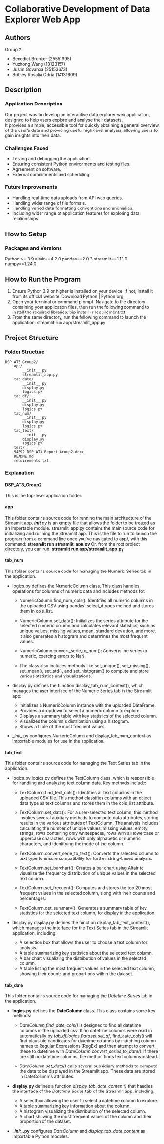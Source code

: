 # Collaborative Development of Data Explorer Web App

## Authors
Group 2 : 
- Benedict Brunker (25551995)
- Yuzhong Wang (13123157)
- Justin Govanxa (25153673)
- Britney Rosalia Odria (14131609)

## Description

### Application Description 
Our project was to develop an interactive data explorer web application, designed to help users explore and analyse their datasets.  
It provides a simple, accessible tool for quickly obtaining a general overview of the user’s data and providing useful high-level analysis, allowing users to gain insights into their data. 

### Challenges Faced 
- Testing and debugging the application. 
- Ensuring consistent Python environments and testing files. 
- Agreement on software. 
- External commitments and scheduling. 

### Future Improvements 
- Handling real-time data uploads from API web queries. 
- Handling wider range of file formats. 
- Handling varied data formatting conventions and anomalies. 
- Including wider range of application features for exploring data relationships. 


## How to Setup

### Packages and Versions 
Python >= 3.9 
altair==4.2.0
pandas==2.0.3
streamlit==1.13.0
numpy==1.24.0

## How to Run the Program
1. 	Ensure Python 3.9 or higher is installed on your device. If not, install it from its official website:
Download Python | Python.org
2. 	Open your terminal or command prompt. Navigate to the directory containing your application files, then run the following command to install the required libraries:
pip install -r requirement.txt 
3.	From the same directory, run the following command to launch the application:
streamlit run app/streamlit_app.py

## Project Structure
### Folder Structure

```
DSP_AT3_Group2/ 
    app/    
        __init__.py 
        streamlit_app.py    
    tab_date/  
        __init__.py 
        display.py  
        logics.py   
    tab_df/ 
        __init__.py 
        display.py
        logics.py
    tab_num/ 
        __init__.py
        display.py
        logics.py
    tab_text/ 
        __init__.py
        display.py
        logics.py
    test/  
    94692_DSP_AT3_Report_Group2.docx 
    README.md
    requirements.txt

```

### Explanation 
#### DSP_AT3_Group2 
This is the top-level application folder. 

#### app 
This folder contains source code for running the main architecture of the Streamlit app. 
<i>__init__.py</i> is an empty file that allows the folder to be treated as an importable module. 
streamlit_app.py contains the main source code for initializing and running the Streamlit app. 
This is the file to run to launch the program from a command line once you've navigated to app/, with this command: 
<b> streamlit run streamlit_app.py </b> 
Or, from the root project directory, you can run: 
<b> streamlit run app/streamlit_app.py </b> 

#### tab_num

This folder contains source code for managing the Numeric Series tab in the application.

- logics.py defines the NumericColumn class. This class handles operations for columns of numeric data and includes methods for:

    - NumericColumn.find_num_cols(): Identifies all numeric columns in the uploaded CSV using pandas' select_dtypes method and stores them in cols_list.

    - NumericColumn.set_data(): Initializes the series attribute for the selected numeric column and calculates relevant statistics, such as unique values, missing values, mean, standard deviation, and more. It also generates a histogram and determines the most frequent values.

    - NumericColumn.convert_serie_to_num(): Converts the series to numeric, coercing errors to NaN.

    - The class also includes methods like set_unique(), set_missing(), set_mean(), set_std(), and set_histogram() to compute and store various statistics and visualizations.

- display.py defines the function display_tab_num_content(), which manages the user interface of the Numeric Series tab in the Streamlit app:
    - Initializes a NumericColumn instance with the uploaded DataFrame.
    - Provides a dropdown to select a numeric column to explore.
    - Displays a summary table with key statistics of the selected column.
    - Visualizes the column's distribution using a histogram.
    - Shows a table of the most frequent values.

- \__init__.py configures NumericColumn and display_tab_num_content as importable modules for use in the application. ​

#### tab_text

This folder contains source code for managing the Text Series tab in the application.

- logics.py
logics.py defines the TextColumn class, which is responsible for handling and analyzing text column data. Key methods include:

    - TextColumn.find_text_cols(): Identifies all text columns in the uploaded CSV file. This method classifies columns with an object data type as text columns and stores them in the cols_list attribute.

    - TextColumn.set_data(): For a user-selected text column, this method invokes several auxiliary methods to compute data attributes, storing results in the various attributes of TextColumn. The analysis includes calculating the number of unique values, missing values, empty strings, rows containing only whitespaces, rows with all lowercase or uppercase characters, rows with only alphabetic or numeric characters, and identifying the mode of the column.

    - TextColumn.convert_serie_to_text(): Converts the selected column to text type to ensure compatibility for further string-based analysis.

    - TextColumn.set_barchart(): Creates a bar chart using Altair to visualize the frequency distribution of unique values in the selected text column.

    - TextColumn.set_frequent(): Computes and stores the top 20 most frequent values in the selected column, along with their counts and percentages.

    - TextColumn.get_summary(): Generates a summary table of key statistics for the selected text column, for display in the application.

- display.py
display.py defines the function display_tab_text_content(), which manages the interface for the Text Series tab in the Streamlit application, including:
    - A selection box that allows the user to choose a text column for analysis.
    - A table summarizing key statistics about the selected text column.
    - A bar chart visualizing the distribution of values in the selected column.
    - A table listing the most frequent values in the selected text column, showing their counts and proportions within the dataset.

#### tab_date 

This folder contains source code for managing the <i>Datetime Series</i> tab in the application. 

- <b>logics.py</b> defines the <b>DateColumn</b> class. This class contains some key methods: 

    - <i>DateColumn.find_date_cols()</i> is designed to find all datetime columns in the uploaded csv. If no datetime columns were read in automatically by <i>tab_df.logics.Dataset.set_df</i>, find_date_cols() will find plausible candidates for datetime columns by matching column names to Regular Expressions (RegEx) and then attempt to convert these to datetime with <i>DateColumn.convert_series_to_date()</i>. If there are still no datetime columns, the method finds text columns instead.

    - <i>DateColumn.set_data()</i> calls several subsidiary methods to compute the data to be displayed in the Streamlit app. These data are stored in DateColumn's attributes.  

- <b>display.py</b> defines a function <i>display_tab_date_content()</i> that handles the interface of the <i>Datetime Series</i> tab of the Streamlit app, including: 
    - A selectbox allowing the user to select a datetime column to explore. 
    - A table summarizing key information about the column.  
    - A histogram visualizing the distribution of the selected column. 
    - A chart showing the most frequent values of the column and their proportion of the dataset. 

- <b> \__init__.py </b> configures <i>DateColumn</i> and <i>display_tab_date_content</i> as importable Python modules. 

